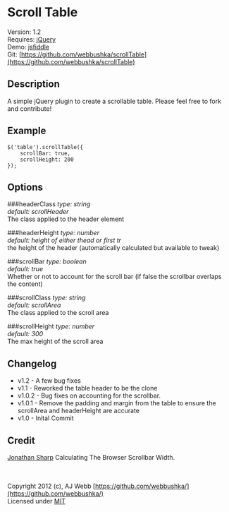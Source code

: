 Scroll Table
===========

Version: 1.2  
Requires: [jQuery](http://jquery.com)	
Demo: [jsfiddle](http://jsfiddle.net/aFMaJ/1/)  
Git: [https://github.com/webbushka/scrollTable](https://github.com/webbushka/scrollTable)

Description
-----------
A simple jQuery plugin to create a scrollable table. Please feel free to fork and contribute!

Example
-------

	$('table').scrollTable({  
		scrollBar: true,
		scrollHeight: 200
	});

Options
-------

###headerClass
*type: string*  
*default: scrollHeader*  
The class applied to the header element

###headerHeight
*type: number*  
*default: height of either thead or first tr*  
the height of the header (automatically calculated but available to tweak)

###scrollBar 
*type: boolean*  
*default: true*  
Whether or not to account for the scroll bar (if false the scrollbar overlaps the content)

###scrollClass 
*type: string*  
*default: scrollArea*  
The class applied to the scroll area

###scrollHeight
*type: number*  
*default: 300*  
The max height of the scroll area

Changelog
---------
* v1.2 - A few bug fixes
* v1.1 - Reworked the table header to be the clone  
* v1.0.2 - Bug fixes on accounting for the scrollbar.
* v1.0.1 - Remove the padding and margin from the table to ensure the scrollArea and headerHeight are accurate  
* v1.0 - Inital Commit	

Credit
------
[Jonathan Sharp](http://jdsharp.us/jQuery/minute/calculate-scrollbar-width.php) Calculating The Browser Scrollbar Width.

<br /><br />
Copyright 2012 (c), AJ Webb [https://github.com/webbushka/](https://github.com/webbushka/)   
Licensed under
[MIT](https://github.com/webbushka/scrollTable/master/MIT-LICENSE.txt)
